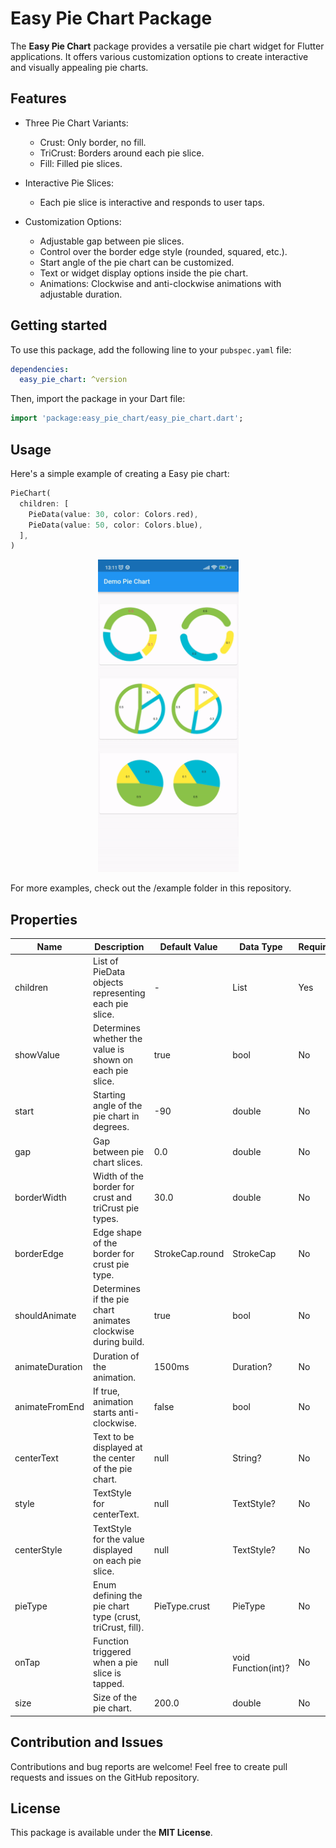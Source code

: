 # Easy Pie Chart Package

The **Easy Pie Chart** package provides a versatile pie chart widget for Flutter applications. It offers various customization options to create interactive and visually appealing pie charts.

## Features

- Three Pie Chart Variants:

  - Crust: Only border, no fill.
  - TriCrust: Borders around each pie slice.
  - Fill: Filled pie slices.

- Interactive Pie Slices:

  - Each pie slice is interactive and responds to user taps.

- Customization Options:
  - Adjustable gap between pie slices.
  - Control over the border edge style (rounded, squared, etc.).
  - Start angle of the pie chart can be customized.
  - Text or widget display options inside the pie chart.
  - Animations: Clockwise and anti-clockwise animations with adjustable duration.

## Getting started

To use this package, add the following line to your `pubspec.yaml` file:

```yaml
dependencies:
  easy_pie_chart: ^version
```

Then, import the package in your Dart file:

```dart
import 'package:easy_pie_chart/easy_pie_chart.dart';
```

## Usage

Here's a simple example of creating a Easy pie chart:

```dart
PieChart(
  children: [
    PieData(value: 30, color: Colors.red),
    PieData(value: 50, color: Colors.blue),
  ],
)
```

<p align="center">
  <img src="https://github.com/Laiq37/easy_pie_chart/raw/main/demo/gif/easy_pie_chart_demo.gif" width="225" height="500" alt="Demo GIF">
</p>

For more examples, check out the /example folder in this repository.

## Properties

| Name            | Description                                                  | Default Value   | Data Type           | Required |
| --------------- | ------------------------------------------------------------ | --------------- | ------------------- | -------- |
| children        | List of PieData objects representing each pie slice.         | -               | List<PieData>       | Yes      |
| showValue       | Determines whether the value is shown on each pie slice.     | true            | bool                | No       |
| start           | Starting angle of the pie chart in degrees.                  | -90             | double              | No       |
| gap             | Gap between pie chart slices.                                | 0.0             | double              | No       |
| borderWidth     | Width of the border for crust and triCrust pie types.        | 30.0            | double              | No       |
| borderEdge      | Edge shape of the border for crust pie type.                 | StrokeCap.round | StrokeCap           | No       |
| shouldAnimate   | Determines if the pie chart animates clockwise during build. | true            | bool                | No       |
| animateDuration | Duration of the animation.                                   | 1500ms          | Duration?           | No       |
| animateFromEnd  | If true, animation starts anti-clockwise.                    | false           | bool                | No       |
| centerText      | Text to be displayed at the center of the pie chart.         | null            | String?             | No       |
| style           | TextStyle for centerText.                                    | null            | TextStyle?          | No       |
| centerStyle     | TextStyle for the value displayed on each pie slice.         | null            | TextStyle?          | No       |
| pieType         | Enum defining the pie chart type (crust, triCrust, fill).    | PieType.crust   | PieType             | No       |
| onTap           | Function triggered when a pie slice is tapped.               | null            | void Function(int)? | No       |
| size            | Size of the pie chart.                                       | 200.0           | double              | No       |

## Contribution and Issues

Contributions and bug reports are welcome! Feel free to create pull requests and issues on the GitHub repository.

## License

This package is available under the **MIT License**.
